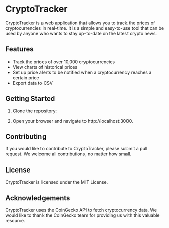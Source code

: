 
# CryptoTracker

CryptoTracker is a web application that allows you to track the prices of cryptocurrencies in real-time. It is a simple and easy-to-use tool that can be used by anyone who wants to stay up-to-date on the latest crypto news.

## Features

* Track the prices of over 10,000 cryptocurrencies
* View charts of historical prices
* Set up price alerts to be notified when a cryptocurrency reaches a certain price
* Export data to CSV

## Getting Started

1. Clone the repository:

2. Open your browser and navigate to http://localhost:3000.

## Contributing
If you would like to contribute to CryptoTracker, please submit a pull request. We welcome all contributions, no matter how small.

## License
CryptoTracker is licensed under the MIT License.

## Acknowledgements
CryptoTracker uses the CoinGecko API to fetch cryptocurrency data. We would like to thank the CoinGecko team for providing us with this valuable resource.

